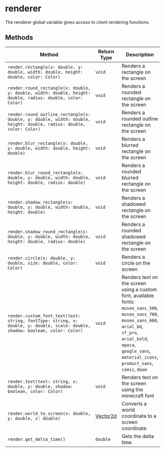 # renderer

The renderer global variable gives access to client rendering functions.

## Methods

| Method                                                                                                                        | Return Type                      | Description                                                                                                                                                                                                                          |
|-------------------------------------------------------------------------------------------------------------------------------|----------------------------------|--------------------------------------------------------------------------------------------------------------------------------------------------------------------------------------------------------------------------------------|
| `render.rectangle(x: double, y: double, width: double, height: double, color: Color)`                                         | `void`                           | Renders a rectangle on the screen                                                                                                                                                                                                    |
| `render.round_rectangle(x: double, y: double, width: double, height: double, radius: double, color: Color)`                   | `void`                           | Renders a rounded rectangle on the screen                                                                                                                                                                                            |
| `render.round_outline_rectangle(x: double, y: double, width: double, height: double, radius: double, color: Color)`           | `void`                           | Renders a rounded outline rectangle on the screen                                                                                                                                                                                    |
| `render.blur_rectangle(x: double, y: double, width: double, height: double)`                                                  | `void`                           | Renders a blurred rectangle on the screen                                                                                                                                                                                            |
| `render.blur_round_rectangle(x: double, y: double, width: double, height: double, radius: double)`                            | `void`                           | Renders a rounded blurred rectangle on the screen                                                                                                                                                                                    |
| `render.shadow_rectangle(x: double, y: double, width: double, height: double)`                                                | `void`                           | Renders a shadowed rectangle on the screen                                                                                                                                                                                           |
| `render.shadow_round_rectangle(x: double, y: double, width: double, height: double, radius: double)`                          | `void`                           | Renders a rounded shadowed rectangle on the screen                                                                                                                                                                                   |
| `render.circle(x: double, y: double, size: double, color: Color)`                                                             | `void`                           | Renders a circle on the screen                                                                                                                                                                                                       |
| `render.custom_font_text(text: string, fontType: string, x: double, y: double, scale: double, shadow: boolean, color: Color)` | `void`                           | Renders text on the screen using a custom font, available fonts: `museo_sans_500`, `museo_sans_700`, `museo_sans_600`, `arial_bd`, `sf_pro`, `arial_bold`, `epoca`, `google_sans`, `material_icons`, `product_sans`, `comic`, `doom` |
| `render.text(text: string, x: double, y: double, shadow: boolean, color: Color)`                                              | `void`                           | Renders text on the screen using the minecraft font                                                                                                                                                                                  |
| `render.world_to_screen(x: double, y: double, z: double)`                                                                     | [Vector2d](../types/vector2d.md) | Converts a world coordinate to a screen coordinate                                                                                                                                                                                   |
| `render.get_delta_time()`                                                                                                     | `double`                         | Gets the delta time                                                                                                                                                                                                                  |